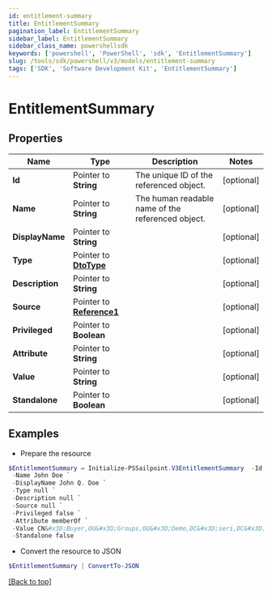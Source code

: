 ```yaml
---
id: entitlement-summary
title: EntitlementSummary
pagination_label: EntitlementSummary
sidebar_label: EntitlementSummary
sidebar_class_name: powershellsdk
keywords: ['powershell', 'PowerShell', 'sdk', 'EntitlementSummary'] 
slug: /tools/sdk/powershell/v3/models/entitlement-summary
tags: ['SDK', 'Software Development Kit', 'EntitlementSummary']
---
```



# EntitlementSummary

## Properties

Name | Type | Description | Notes
------------ | ------------- | ------------- | -------------
**Id** |  Pointer to **String** | The unique ID of the referenced object. | [optional] 
**Name** |  Pointer to **String** | The human readable name of the referenced object. | [optional] 
**DisplayName** |  Pointer to **String** |  | [optional] 
**Type** |  Pointer to [**DtoType**](dto-type) |  | [optional] 
**Description** |  Pointer to **String** |  | [optional] 
**Source** |  Pointer to [**Reference1**](reference1) |  | [optional] 
**Privileged** |  Pointer to **Boolean** |  | [optional] 
**Attribute** |  Pointer to **String** |  | [optional] 
**Value** |  Pointer to **String** |  | [optional] 
**Standalone** |  Pointer to **Boolean** |  | [optional] 

## Examples

- Prepare the resource
```powershell
$EntitlementSummary = Initialize-PSSailpoint.V3EntitlementSummary  -Id 2c91808568c529c60168cca6f90c1313 `
 -Name John Doe `
 -DisplayName John Q. Doe `
 -Type null `
 -Description null `
 -Source null `
 -Privileged false `
 -Attribute memberOf `
 -Value CN&#x3D;Buyer,OU&#x3D;Groups,OU&#x3D;Demo,DC&#x3D;seri,DC&#x3D;sailpointdemo,DC&#x3D;com `
 -Standalone false
```

- Convert the resource to JSON
```powershell
$EntitlementSummary | ConvertTo-JSON
```


[[Back to top]](#) 

